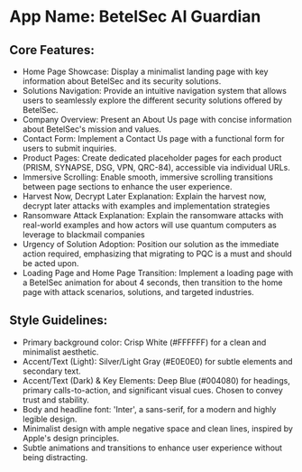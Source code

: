 # **App Name**: BetelSec AI Guardian

## Core Features:

- Home Page Showcase: Display a minimalist landing page with key information about BetelSec and its security solutions.
- Solutions Navigation: Provide an intuitive navigation system that allows users to seamlessly explore the different security solutions offered by BetelSec.
- Company Overview: Present an About Us page with concise information about BetelSec's mission and values.
- Contact Form: Implement a Contact Us page with a functional form for users to submit inquiries.
- Product Pages: Create dedicated placeholder pages for each product (PRISM, SYNAPSE, DSG, VPN, QRC-84), accessible via individual URLs.
- Immersive Scrolling: Enable smooth, immersive scrolling transitions between page sections to enhance the user experience.
- Harvest Now, Decrypt Later Explanation: Explain the harvest now, decrypt later attacks with examples and implementation strategies
- Ransomware Attack Explanation: Explain the ransomware attacks with real-world examples and how actors will use quantum computers as leverage to blackmail companies
- Urgency of Solution Adoption: Position our solution as the immediate action required, emphasizing that migrating to PQC is a must and should be acted upon.
- Loading Page and Home Page Transition: Implement a loading page with a BetelSec animation for about 4 seconds, then transition to the home page with attack scenarios, solutions, and targeted industries.

## Style Guidelines:

- Primary background color: Crisp White (#FFFFFF) for a clean and minimalist aesthetic.
- Accent/Text (Light): Silver/Light Gray (#E0E0E0) for subtle elements and secondary text.
- Accent/Text (Dark) & Key Elements: Deep Blue (#004080) for headings, primary calls-to-action, and significant visual cues. Chosen to convey trust and stability.
- Body and headline font: 'Inter', a sans-serif, for a modern and highly legible design.
- Minimalist design with ample negative space and clean lines, inspired by Apple's design principles.
- Subtle animations and transitions to enhance user experience without being distracting.